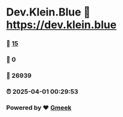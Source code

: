 # Dev.Klein.Blue :link: https://dev.klein.blue 
### :page_facing_up: [15](https://dev.klein.blue/tag.html) 
### :speech_balloon: 0 
### :hibiscus: 26939 
### :alarm_clock: 2025-04-01 00:29:53 
### Powered by :heart: [Gmeek](https://github.com/Meekdai/Gmeek)
